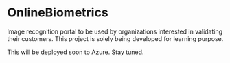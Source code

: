 # OnlineBiometrics
Image recognition portal to be used by organizations interested in validating their customers.
This project is solely being developed for learning purpose.

This will be deployed soon to Azure.
Stay tuned.
